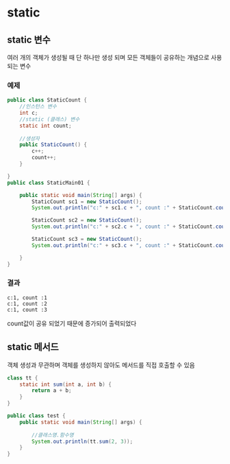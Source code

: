 # static
## static 변수
여러 개의 객체가 생성될 때 단 하나만 생성 되며 모든 객체들이 공유하는 개념으로 사용되는 변수 
### 예제
```java
public class StaticCount {
	//인스턴스 변수
	int c;
	//static (클래스) 변수
	static int count;
	
	//생성자
	public StaticCount() {
		c++;
		count++;
	}

}
public class StaticMain01 {

	public static void main(String[] args) {
		StaticCount sc1 = new StaticCount();
		System.out.println("c:" + sc1.c + ", count :" + StaticCount.count);

		StaticCount sc2 = new StaticCount();
		System.out.println("c:" + sc2.c + ", count :" + StaticCount.count);

		StaticCount sc3 = new StaticCount();
		System.out.println("c:" + sc3.c + ", count :" + StaticCount.count);

	}
}
```

###  결과
```
c:1, count :1
c:1, count :2
c:1, count :3
```
count값이 공유 되었기 때문에 증가되어 출력되었다

## static 메서드
객체 생성과 무관하며 객체를 생성하지 않아도 메서드를 직접 호출할 수 있음
```java
class tt {
	static int sum(int a, int b) {
		return a + b;
	}
}

public class test {
	public static void main(String[] args) {
    
        //클래스명.함수명
		System.out.println(tt.sum(2, 3));
	}
}
```
